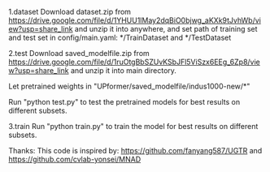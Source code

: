 

1.dataset
Download dataset.zip from https://drive.google.com/file/d/1YHUU1lMay2dqBiO0bjwg_aKXk9tJvhWb/view?usp=share_link and unzip it into anywhere, and set path of training set and test set in config/main.yaml: */TrainDataset and */TestDataset

2.test
Download saved_modelfile.zip from https://drive.google.com/file/d/1ruOtgBbSZUvKSbJFl5ViSzx6EEg_6Zp8/view?usp=share_link and unzip it into main directory.

Let pretrained weights in "UPformer/saved_modelfile/indus1000-new/*"

Run "python test.py" to test the pretrained models for best results on different subsets.

3.train
Run "python train.py" to train the model for best results on different subsets.


Thanks:
This code is inspired by: https://github.com/fanyang587/UGTR and https://github.com/cvlab-yonsei/MNAD